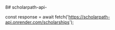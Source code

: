 8# scholarpath-api-
















































const response = await fetch('https://scholarpath-api.onrender.com/scholarships'); 
